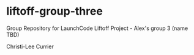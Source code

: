 # liftoff-group-three
Group Repository for LaunchCode Liftoff Project - Alex's group 3 (name TBD)

Christi-Lee Currier
